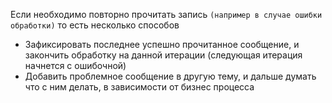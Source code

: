 Если необходимо повторно прочитать запись `(например в случае ошибки обработки)` то есть несколько способов
- Зафиксировать последнее успешно прочитанное сообщение, и закончить обработку на данной итерации (следующая итерация начнется с ошибочной)
- Добавить проблемное сообщение в другую тему, и дальше думать что с ним делать, в зависимости от бизнес процесса

